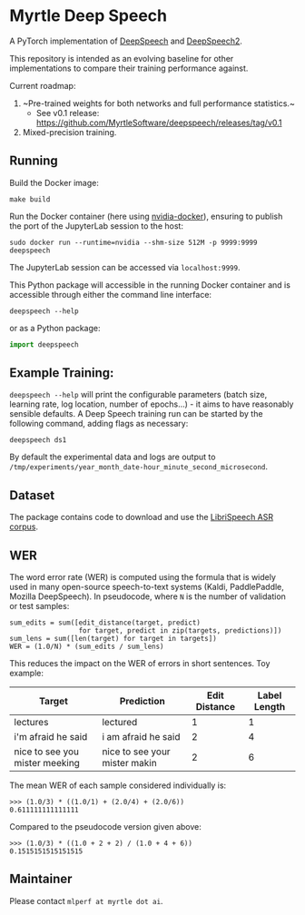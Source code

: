 # Myrtle Deep Speech

A PyTorch implementation of [DeepSpeech](https://arxiv.org/abs/1412.5567) and
[DeepSpeech2](https://arxiv.org/abs/1512.02595).

This repository is intended as an evolving baseline for other implementations
to compare their training performance against.

Current roadmap:
1. ~Pre-trained weights for both networks and full performance statistics.~
    - See v0.1 release: https://github.com/MyrtleSoftware/deepspeech/releases/tag/v0.1
1. Mixed-precision training.

## Running

Build the Docker image:

```
make build
```

Run the Docker container (here using
[nvidia-docker](https://github.com/NVIDIA/nvidia-docker)), ensuring to publish
the port of the JupyterLab session to the host:

```
sudo docker run --runtime=nvidia --shm-size 512M -p 9999:9999 deepspeech
```

The JupyterLab session can be accessed via `localhost:9999`.

This Python package will accessible in the running Docker container and is
accessible through either the command line interface:

```
deepspeech --help
```

or as a Python package:

```python
import deepspeech
```

## Example Training:

`deepspeech --help` will print the configurable parameters (batch size,
learning rate, log location, number of epochs...) - it aims to have reasonably
sensible defaults. A Deep Speech training run can be started by the following
command, adding flags as necessary:

```
deepspeech ds1
```

By default the experimental data and logs are output to
`/tmp/experiments/year_month_date-hour_minute_second_microsecond`.

## Dataset

The package contains code to download and use the [LibriSpeech ASR
corpus](http://www.openslr.org/12/).

## WER

The word error rate (WER) is computed using the formula that is widely used in
many open-source speech-to-text systems (Kaldi, PaddlePaddle, Mozilla
DeepSpeech). In pseudocode, where `N` is the number of validation or test
samples:

```
sum_edits = sum([edit_distance(target, predict)
                 for target, predict in zip(targets, predictions)])
sum_lens = sum([len(target) for target in targets])
WER = (1.0/N) * (sum_edits / sum_lens)
```

This reduces the impact on the WER of errors in short sentences. Toy example:

| Target                         | Prediction                    | Edit Distance | Label Length |
|--------------------------------|-------------------------------|---------------|--------------|
| lectures                       | lectured                      | 1             | 1            |
| i'm afraid he said             | i am afraid he said           | 2             | 4            |
| nice to see you mister meeking | nice to see your mister makin | 2             | 6            |

The mean WER of each sample considered individually is:

```
>>> (1.0/3) * ((1.0/1) + (2.0/4) + (2.0/6))
0.611111111111111
```

Compared to the pseudocode version given above:

```
>>> (1.0/3) * ((1.0 + 2 + 2) / (1.0 + 4 + 6))
0.1515151515151515
```

## Maintainer

Please contact `mlperf at myrtle dot ai`.
